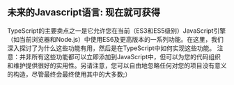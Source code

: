 ## 未来的Javascript语言: 现在就可获得

TypeScript的主要卖点之一是它允许您在当前（ES3和ES5级别）JavaScript引擎（如当前浏览器和Node.js）中使用ES6及更高版本的一系列功能。在这里，我们深入探讨了为什么这些功能有用，然后是在TypeScript中如何实现这些功能。 注意：并非所有这些功能都可以立即添加到JavaScript中，但可以为您的代码组织和维护提供很好的实用性。另请注意，您可以自由地忽略任何对您的项目没有意义的构造，尽管最终会最终使用其中的大多数;）